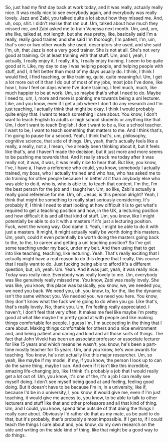 ﻿So, just had my first day back at work today, and it was really, actually really nice.
It was really nice to see everybody again, and everybody was really lovely.
Jazz and Zabi, you talked quite a lot about how they missed me.
And, uh, oop, shit.
I didn't realise that ran out.
Um, talked about how much they missed me, and Zabi asked me to train Vanessa next month.
Um, and, um, she like, talked at, not length, but she was pretty, like, basically said I'm a really,
really good trainer, and she said I'm thorough, I'm patient, I'm, um, that's one or two other
words she used, descriptors she used, and she said I'm, uh, that Jazz is not a very good trainer.
She is not at all.
She's not very good at training.
Or at least training with that stuff.
Um, and I, yeah, I actually, I really enjoy it.
I really, it's, I really enjoy training.
I seem to be quite good at it.
Like, my day to day I was helping people, and helping people with stuff, and I,
it felt better than most of my days usually do.
I think, I think I would find, I find teaching, or like training, quite, quite meaningful.
Um, I get a lot more out of it than I do out of most of my jobs, most jobs I've done, like how I,
how I feel on days where I've done training.
I feel much, much, like much happier to be at work.
Um, so maybe that's what I need to do.
Maybe I need to, um, I, more and more is pointing me towards being a uni lecturer.
Like, and you know, even if I get a job where I don't do any research and I'm just teaching,
I actually think that might be okay.
I think I would probably quite enjoy that.
I want to teach something I care about.
You know, I don't want to teach English to adults or high school students or anything like that.
Um, I don't want to teach English, I don't want to be a, like a school teacher.
I want to be, I want to teach something that matters to me.
And I think that's, I'm going to pause for a second.
Yeah, I think that's, um, philosophy, cognitive science, that side of things.
Um, yeah, that's actually feels like a really, a really, not a, I mean, I've already been thinking
about it, but it feels like that's, and I haven't made the decision, but it just more and more seems
to be pushing me towards that.
And it really struck me today after it was really not, it was,
it was, it was really nice to hear that.
But like, you know, I've, I have a, I have a reference who could, you know, somebody I actually
trained, my boss, who I actually trained and who has, who has asked me to do training for other
people because I'm better at it than anybody else who was able to do it, who is, who is able to,
to teach that content.
I'm the, I'm the best person for the job and I taught her.
Um, so like, Zabi's actually a really good reference for me.
Um, oh, Jesus, is this person alright?
Yeah, I think that might be something to really start seriously considering.
It's probably if, I think I need to start looking at how difficult it is to get what's required
to get a teaching position and how, in the UK, a lecturing position and how difficult it is
and all that kind of stuff.
Um, you know, like I might potentially be able to do it with a masters if it's just a lecturing
position.
Fuck, went the wrong way.
God damn it.
Yeah, I might be able to do it with just a masters.
It might, it might actually really be worth doing this masters.
Um, yeah, could it even potentially be worth doing the masters going back to the, to the,
to career and getting a uni teaching position?
So I've got some teaching under my back, under my belt.
And then using that to get into like teaching, teaching, like lecturing.
Yeah.
That's really exciting that I actually might have a real reason to do this degree that I really,
this course that I really want to do.
Just fucking being able to afford it's a different question, but, uh, yeah.
Um.
Yeah.
And it was just, yeah, it was really nice.
Today was really nice.
Everybody was really lovely to me.
Um, everybody was like genuinely really missed me.
You know, Zabi was really lovely.
She was like, you know, this place was basically, you know, we, we needed you, we need you back.
We need you, uh, you know, to, for the, like the dynamic isn't the same without you.
We needed you, we need you here.
You know, they don't know what the fuck we're going to do when you go.
Like that's, that's really lovely.
No, thank you.
Um, I'm feeling really appreciated.
I haven't, I don't feel that very often.
It makes me feel like maybe I'm pretty good at what like maybe I'm pretty good at with people
and like making things comfortable for people.
I guess I'm, I'm succeeding in the thing that I care about.
Making things comfortable for others and a nice environment and,
and being patient and caring and kind and all those sorts of things.
The fact that John Viveki has been an associate professor or associate lecturer for like 15 years
and which means he wasn't, you know, he's been a part-time mostly teacher for 15 years.
Um, and you know, he's won awards for teaching.
You know, he's not actually like this major researcher.
Um, so yeah, like maybe
if my model, if my, if you know, the person I look up to can do the same thing, maybe I can.
And even if it isn't like this incredible, amazing life-changing job, like I think it's
probably a job that I would really get a lot out of.
Um, you know, it's one of the, it's a job I can really see myself doing.
I don't see myself being good at and feeling, feeling good doing.
But it doesn't have to be because I'm in, in a university, like if, because I'd be in a university,
I, you know, it would give me, even if I'm just teaching, it would give me access to,
you know, to be able to talk to other lecturers and stuff like that and other professors and all
that kind of thing. Um, and I could, you know, spend time outside of that doing the things I
really care about. Obviously I'd rather do that as my mate, as be paid to do that, but it's probably,
that's probably almost impossible. If I get to, if I could teach the things I care about
and, you know, do my own research on the side and writing on the side kind of thing,
like that might be a good way to do things.
